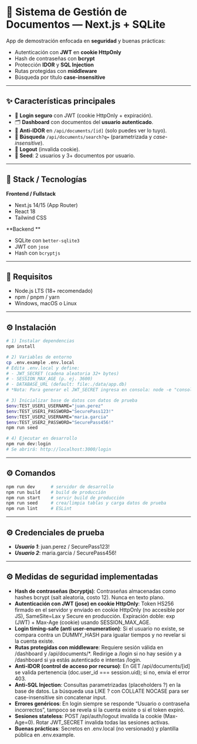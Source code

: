 # 📁 Sistema de Gestión de Documentos — Next.js + SQLite

App de demostración enfocada en **seguridad** y buenas prácticas:

- Autenticación con **JWT** en **cookie HttpOnly**
- Hash de contraseñas con **bcrypt**
- Protección **IDOR** y **SQL Injection**
- Rutas protegidas con **middleware**
- Búsqueda por título **case-insensitive**

---

## ✨ Características principales

- 🔐 **Login seguro** con JWT (cookie HttpOnly + expiración).
- 🗂️ **Dashboard** con documentos del **usuario autenticado**.
- 🚫 **Anti-IDOR** en `/api/documents/[id]` (solo puedes ver lo tuyo).
- 🔎 **Búsqueda** `/api/documents/search?q=` (parametrizada y _case-insensitive_).
- 🚪 **Logout** (invalida cookie).
- 🧪 **Seed**: 2 usuarios y 3+ documentos por usuario.

---

## 🧱 Stack / Tecnologías

**Frontend / Fullstack**

- Next.js 14/15 (App Router)
- React 18
- Tailwind CSS

**Backend **

- SQLite con `better-sqlite3`
- JWT con `jose`
- Hash con `bcryptjs`

---

## 🧩 Requisitos

- Node.js LTS (18+ recomendado)
- npm / pnpm / yarn
- Windows, macOS o Linux

---

## ⚙️ Instalación

```bash
# 1) Instalar dependencias
npm install

# 2) Variables de entorno
cp .env.example .env.local
# Edita .env.local y define:
# - JWT_SECRET (cadena aleatoria 32+ bytes)
# - SESSION_MAX_AGE (p. ej. 3600)
# - DATABASE_URL (default: file:./data/app.db)
# *Nota: Para generar el JWT_SECRET ingresa en consola: node -e "console.log(require('crypto').randomBytes(32).toString('base64'))"

# 3) Inicializar base de datos con datos de prueba
$env:TEST_USER1_USERNAME="juan.perez"
$env:TEST_USER1_PASSWORD="SecurePass123!"
$env:TEST_USER2_USERNAME="maria.garcia"
$env:TEST_USER2_PASSWORD="SecurePass456!"
npm run seed

# 4) Ejecutar en desarrollo
npm run dev:login
# Se abrirá: http://localhost:3000/login
```

---

## ⚙️ Comandos

```bash
npm run dev      # servidor de desarrollo
npm run build    # build de producción
npm run start    # servir build de producción
npm run seed     # crea/limpia tablas y carga datos de prueba
npm run lint     # ESLint
```

---

## ⚙️ Credenciales de prueba

- **_Usuario 1_**: juan.perez / SecurePass123!
- **_Usuario 2_**: maria.garcia / SecurePass456!

---

## ⚙️ Medidas de seguridad implementadas

- **Hash de contraseñas (bcryptjs)**: Contraseñas almacenadas como hashes bcrypt (salt aleatoria, costo 12). Nunca en texto plano.
- **Autenticación con JWT (jose) en cookie HttpOnly**: Token HS256 firmado en el servidor y enviado en cookie HttpOnly (no accesible por JS), SameSite=Lax y Secure en producción. Expiración doble: exp (JWT) + Max-Age (cookie) usando SESSION_MAX_AGE.
- **Login timing-safe (anti user-enumeration)**: Si el usuario no existe, se compara contra un DUMMY_HASH para igualar tiempos y no revelar si la cuenta existe.
- **Rutas protegidas con middleware**: Requiere sesión válida en /dashboard y /api/documents/\*.
  Redirige a /login si no hay sesión y a /dashboard si ya estás autenticado e intentas /login.
- **Anti-IDOR (control de acceso por recurso)**: En GET /api/documents/[id] se valida pertenencia (doc.user_id === session.uid); si no, envia el error 403.
- **Anti-SQL Injection**: Consultas parametrizadas (placeholders ?) en la base de datos.
  La búsqueda usa LIKE ? con COLLATE NOCASE para ser case-insensitive sin concatenar input.
- **Errores genéricos**: En login siempre se responde “Usuario o contraseña incorrectos”, tampoco se revela si la cuenta existe o si el token expiró.
- **Sesiones stateless**: POST /api/auth/logout invalida la cookie (Max-Age=0).
  Rotar JWT_SECRET invalida todas las sesiones activas.
- **Buenas prácticas**: Secretos en .env.local (no versionado) y plantilla pública en .env.example.
